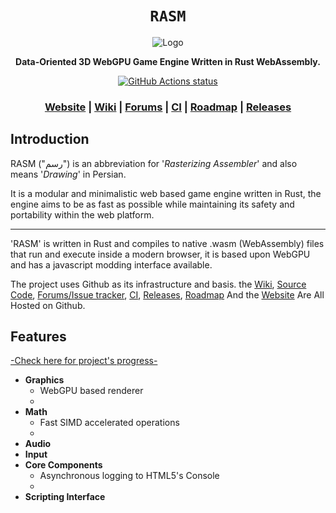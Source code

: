 <div align="center">

  <h1><code>RASM</code></h1>

<img src="" alt="Logo">

  <p>
    <strong>Data-Oriented 3D WebGPU Game Engine Written in Rust WebAssembly.</strong>
  </p>

  <p>
    <a href="https://github.com/VioletVillain/RASM/actions"><img alt="GitHub Actions status" src="https://github.com/VioletVillain/RASM/workflows/RASM/badge.svg"></a>
  </p>

  <h3>
    <a href="https://VioletVillain.github.io/RASM/">Website</a>
    <span> | </span>
    <a href="https://github.com/VioletVillain/RASM/wiki">Wiki</a>
    <span> | </span>
    <a href="https://github.com/VioletVillain/RASM/issues">Forums</a>
    <span> | </span>
    <a href="https://github.com/VioletVillain/RASM/actions">CI</a>
    <span> | </span>
    <a href="https://github.com/VioletVillain/RASM/projects">Roadmap</a>
    <span> | </span>
    <a href="https://github.com/VioletVillain/RASM/releases">Releases</a>
  </h3>
  
</div>

## Introduction

RASM ("رسم") is an abbreviation for '*Rasterizing Assembler*' and also means '*Drawing*' in Persian.

It is a modular and minimalistic web based game engine written in Rust, the engine aims to be as fast as possible while maintaining its safety and portability within the web platform.

---

'RASM' is written in Rust and compiles to native .wasm (WebAssembly) files that run and execute inside a modern browser, it is based upon WebGPU and has a javascript modding interface available.

The project uses Github as its infrastructure and basis.  the [Wiki](https://github.com/VioletVillain/RASM/wiki), [Source Code](https://github.com/VioletVillain/RASM), [Forums/Issue tracker](https://github.com/VioletVillain/RASM/issues), [CI](https://github.com/VioletVillain/RASM/actions), [Releases](https://github.com/VioletVillain/RASM/releases), [Roadmap](https://github.com/VioletVillain/RASM/projects) And the [Website](https://VioletVillain.github.io/RASM/) Are All Hosted on Github.

## Features
[-Check here for project's progress-](https://github.com/VioletVillain/RASM/projects/1)
* **Graphics**
  * WebGPU based renderer
  *
* **Math**
  * Fast SIMD accelerated operations
  *
* **Audio**
* **Input**
* **Core Components**
  * Asynchronous logging to HTML5's Console
  *
* **Scripting Interface**
